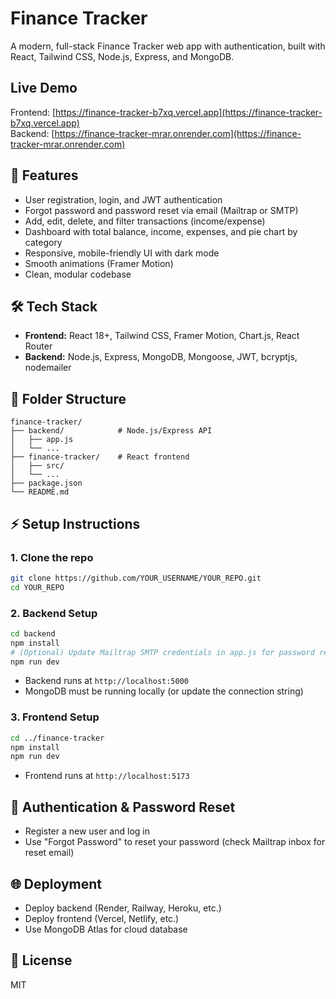 ﻿# Finance Tracker

A modern, full-stack Finance Tracker web app with authentication, built with React, Tailwind CSS, Node.js, Express, and MongoDB.


## Live Demo
Frontend: [https://finance-tracker-b7xq.vercel.app](https://finance-tracker-b7xq.vercel.app)  
Backend: [https://finance-tracker-mrar.onrender.com](https://finance-tracker-mrar.onrender.com)


## 🚀 Features
- User registration, login, and JWT authentication
- Forgot password and password reset via email (Mailtrap or SMTP)
- Add, edit, delete, and filter transactions (income/expense)
- Dashboard with total balance, income, expenses, and pie chart by category
- Responsive, mobile-friendly UI with dark mode
- Smooth animations (Framer Motion)
- Clean, modular codebase

## 🛠️ Tech Stack
- **Frontend:** React 18+, Tailwind CSS, Framer Motion, Chart.js, React Router
- **Backend:** Node.js, Express, MongoDB, Mongoose, JWT, bcryptjs, nodemailer

## 📁 Folder Structure
```
finance-tracker/
├── backend/            # Node.js/Express API
│   ├── app.js
│   └── ...
├── finance-tracker/    # React frontend
│   ├── src/
│   └── ...
├── package.json
└── README.md
```

## ⚡ Setup Instructions

### 1. Clone the repo
```sh
git clone https://github.com/YOUR_USERNAME/YOUR_REPO.git
cd YOUR_REPO
```

### 2. Backend Setup
```sh
cd backend
npm install
# (Optional) Update Mailtrap SMTP credentials in app.js for password reset
npm run dev
```
- Backend runs at `http://localhost:5000`
- MongoDB must be running locally (or update the connection string)

### 3. Frontend Setup
```sh
cd ../finance-tracker
npm install
npm run dev
```
- Frontend runs at `http://localhost:5173`

## 🔑 Authentication & Password Reset
- Register a new user and log in
- Use "Forgot Password" to reset your password (check Mailtrap inbox for reset email)

## 🌐 Deployment
- Deploy backend (Render, Railway, Heroku, etc.)
- Deploy frontend (Vercel, Netlify, etc.)
- Use MongoDB Atlas for cloud database

## 📄 License
MIT
